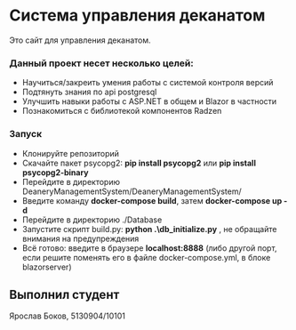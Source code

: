# Система управления деканатом
Это сайт для управления деканатом.

### Данный проект несет несколько целей:
* Научиться/закреить умения работы с системой контроля версий
* Подтянуть знания по api postgresql
* Улучшить навыки работы с ASP.NET в общем и Blazor в частности
* Познакомиться с библиотекой компонентов Radzen

### Запуск
* Клонируйте репозиторий
* Скачайте пакет psycopg2: __pip install psycopg2__ или __pip install psycopg2-binary__
* Перейдите в директорию DeaneryManagementSystem/DeaneryManagementSystem/
* Введите команду __docker-compose build__, затем
  __docker-compose up -d__
* Перейдите в директорию ./Database
* Запустите скрипт build.py: __python .\db_initialize.py__ , не обращайте внимания на предупреждения
* Всё готово: введите в браузере **localhost:8888** (либо другой порт, если решите поменять его в файле docker-compose.yml, в блоке blazorserver)  

## Выполнил студент
Ярослав Боков, 5130904/10101
